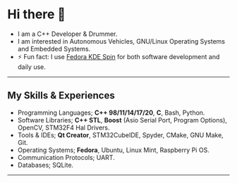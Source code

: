 # Hi there 👋
+ I am a C++ Developer & Drummer. 
+ I am interested in Autonomous Vehicles, GNU/Linux Operating Systems and Embedded Systems.
+ ⚡ Fun fact: I use [Fedora KDE Spin](https://spins.fedoraproject.org/en/kde/) for both software development and daily use.

---

## My Skills & Experiences

+ Programming Languages; **C++ 98/11/14/17/20**, **C**, Bash, Python.
+ Software Libraries; **C++ STL**, **Boost** (Asio Serial Port, Program Options), OpenCV, STM32F4 Hal Drivers.
+ Tools & IDEs; **Qt Creator**, STM32CubeIDE, Spyder, CMake, GNU Make, Git.
+ Operating Systems; **Fedora**, Ubuntu, Linux Mint, Raspberry Pi OS.
+ Communication Protocols; UART.
+ Databases; SQLite.

---